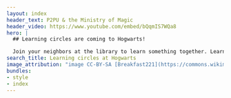 ```yaml
---
layout: index
header_text: P2PU & the Ministry of Magic
header_video: https://www.youtube.com/embed/bQqmIS7WQa8
hero: |
  ## Learning circles are coming to Hogwarts!

  Join your neighbors at the library to learn something together. Learning circles meet weekly for 6-8 weeks, and are free to join.
search_title: Learning circles at Hogwarts
image_attribution: "image CC-BY-SA [Breakfast221](https://commons.wikimedia.org/wiki/User:Breakfast221)"
bundles:
- style
- index
---
```

